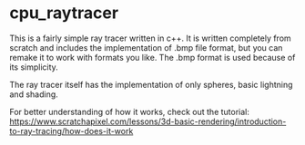 # cpu_raytracer

This is a fairly simple ray tracer written in c++.
It is written completely from scratch and includes the implementation of .bmp file format, but you can remake it to work with formats you like.
The .bmp format is used because of its simplicity.

The ray tracer itself has the implementation of only spheres, basic lightning and shading.

For better understanding of how it works, check out the tutorial:
https://www.scratchapixel.com/lessons/3d-basic-rendering/introduction-to-ray-tracing/how-does-it-work
